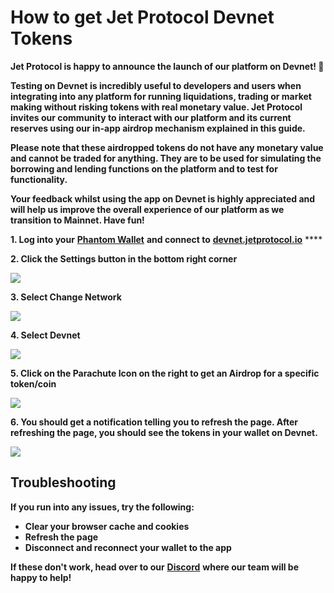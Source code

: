 # How to get Jet Protocol Devnet Tokens

**Jet Protocol is happy to announce the launch of our platform on Devnet! 🥳**  


**Testing on Devnet is incredibly useful to developers and users when integrating into any platform for running liquidations, trading or market making without risking tokens with real monetary value. Jet Protocol invites our community to interact with our platform and its current reserves using our in-app airdrop mechanism explained in this guide.**   


**Please note that these airdropped tokens do not have any monetary value and cannot be traded for anything. They are to be used for simulating the borrowing and lending functions on the platform and to test for functionality.** 

**Your feedback whilst using the app on Devnet is highly appreciated and will help us improve the overall experience of our platform as we transition to Mainnet. Have fun!**  


**1. Log into your** [**Phantom Wallet**](https://phantom.app/) **and connect to** [**devnet.jetprotocol.io**](https://devnet.jetprotocol.io/) ****

**2. Click the Settings button in the bottom right corner** 

![](https://lh6.googleusercontent.com/PXAykXLwoFD19xrIddUZ01YbPgdlvEIriFIWJ6xrn2W2Olhck-uTVLLVQZzerHE9KuiIGFI6j285I-PA1F7Y4BWdzml4LNBUnsA6fIH-gPqSpoP-csDUggjvXWH1PGsbxnp4kWFn=s0)

**3. Select Change Network**

![](https://lh5.googleusercontent.com/3CrI1P18TNZpog4inM02TSZspRsv2KqAitBWOGX4c4Xb2Db_03OcSJ2AHSjzWQqAw5MDnGOCqPwj5Sjyj8Vj68x7bL3i9LkxRNXv7mN5iQyrYf3qOUO57ihcZUSaHQZRda8tc9Uo=s0)

**4. Select Devnet** 

![](https://lh5.googleusercontent.com/OjJTulkvJr0eHdu4jtZuf_ExmDZWrxdtLrgT896GBEPmPC9aQRDquuZpQycEulCU_kLsLY7nQ-qOH08ukju3Yz1VQFW0-T7gIuVoPQIQ-xK7uK8APXoRFRpgkdnbD43Rve0Y7uwI=s0)

**5. Click on the Parachute Icon on the right to get an Airdrop for a specific token/coin** 

![](https://lh3.googleusercontent.com/GvrasxXTypOLANViZRzxYZEz2ZLAnzVvKuH-iyfFwhBbKeOLmtryY3JhDzZITP3xA4vHofzlqeEZRKO1DCJ0ICEVesKJJ4HO5BZxaSPMgYD4aee-n5BPBxGc36xjSkfTqjdnXKrV=s0)

**6. You should get a notification telling you to refresh the page. After refreshing the page, you should see the tokens in your wallet on Devnet.** 

![](https://lh4.googleusercontent.com/315z89oSLxXABtMFclcJ3I0hnxJsAt-fMWnI2B2UdTJfubH6EKesp30RJaJ67EeVzW_hwCh4F1JEvPHSrkw-CShvF5xpZ0nFxg2ptmbqS0OVkCLbO4gPvwQJtv__2BVgVwjwHiE9=s0)

## **Troubleshooting**

**If you run into any issues, try the following:**

* **Clear your browser cache and cookies**
* **Refresh the page**
* **Disconnect and reconnect your wallet to the app** 

**If these don't work, head over to our** [**Discord**](https://discord.gg/nhD2zeBW) **where our team will be happy to help!**  




